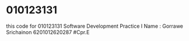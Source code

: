 # 010123131
this code for 010123131 Software Development Practice I
Name : Gorrawe Srichainon 6201012620287
#Cpr.E
